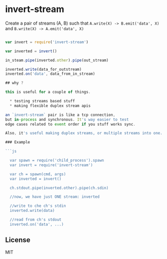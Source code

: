 # invert-stream

Create a pair of streams (A, B) such that `A.write(X) -> B.emit('data', X)`
and `B.write(X) -> A.emit('data', X)`

``` js

var invert = require('invert-stream')

var inverted = invert()

in_steam.pipe(inverted.other).pipe(out_stream)

inverted.write(data_for_outstream)
inverted.on('data', data_from_in_stream)

## why ?

this is useful for a couple of things.

  * testing streams based stuff
  * making flexible duplex stream apis

an `invert-stream` pair is like a tcp connection, 
but in-process and synchronous. It's way easier to test
edge cases related to event order if you stuff works sync.

Also, it's useful making duplex streams, or multiple streams into one.

### Example

```js

  var spawn = require('child_process').spawn
  var invert = require('invert-stream')

  var ch = spawn(cmd, args)
  var inverted = invert()

  ch.stdout.pipe(inverted.other).pipe(ch.sdin)

  //now, we have just ONE stream: inverted

  //write to che ch's stdin
  inverted.write(data)

  //read from ch's stdout
  inverted.on('data', ...) 

```

## License

MIT
